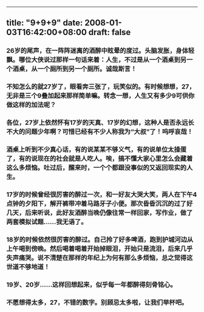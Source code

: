 
---
title: "9+9+9"
date: 2008-01-03T16:42:00+08:00
draft: false
---

### 26岁的尾声，在一阵阵迷离的酒醉中眩晕的度过。头脑发胀，身体轻飘。哪位大侠说过那样一句话来着：人生，不过是从一个酒桌到另一个酒桌，从一个厕所到另一个厕所。诚哉斯言！
### 不知怎么的就27岁了，眼看奔三张了，玩笑似的。有时候想想，27，无非是三个9叠加起来那样简单嘛。转念一想，人生又有多少9可供你做这样的加法呢？
### 各位，27岁上依然怀有17岁的天真、17岁的幻想，这种人是否永远长不大的问题少年啊？可惜已经有不少人称我为“大叔”了！呜呼哀哉！
### 酒桌上听到不少真心话，有的说某某不够义气，有的说单位太操蛋了，有的说现在的社会就是人吃人。唉，搞不懂大家心里怎么会藏着这么多烦恼。吐过后，醒来时，一个个都跟没事似的又返回现实的人生。
### 17岁的时候曾经很厉害的醉过一次，和一好友大哭大笑，两人在下午4点钟的夕阳下，解开裤带冲着马路牙子小便。那次昏昏沉沉的过了好几天，后来听说，此好友酒醉当晚仍像往常一样回家，写作业，做了两套模拟试题……我无语了。
### 18岁的时候依然很厉害的醉过。自己拎了好多啤酒，跑到护城河边从上午喝到傍晚。然后喝着喝着开始掉眼泪，开始只是流泪，后来几乎失声痛哭。说不清楚在那样的年纪上为何有那么多烦恼，总之觉得这世道不够地道！
### 19岁、20岁……这样回想起来，似乎每一年都醉得刻骨铭心。
### 不愿想得太多，27，不错的数字。别顾忌太多啦，让我们举杯吧。
